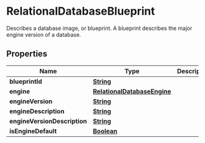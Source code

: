 

# RelationalDatabaseBlueprint

Describes a database image, or blueprint. A blueprint describes the major engine version of a database.

## Properties

| Name | Type | Description | Notes |
|------------ | ------------- | ------------- | -------------|
|**blueprintId** | [**String**](String.md) |  |  [optional] |
|**engine** | [**RelationalDatabaseEngine**](RelationalDatabaseEngine.md) |  |  [optional] |
|**engineVersion** | [**String**](String.md) |  |  [optional] |
|**engineDescription** | [**String**](String.md) |  |  [optional] |
|**engineVersionDescription** | [**String**](String.md) |  |  [optional] |
|**isEngineDefault** | [**Boolean**](Boolean.md) |  |  [optional] |



